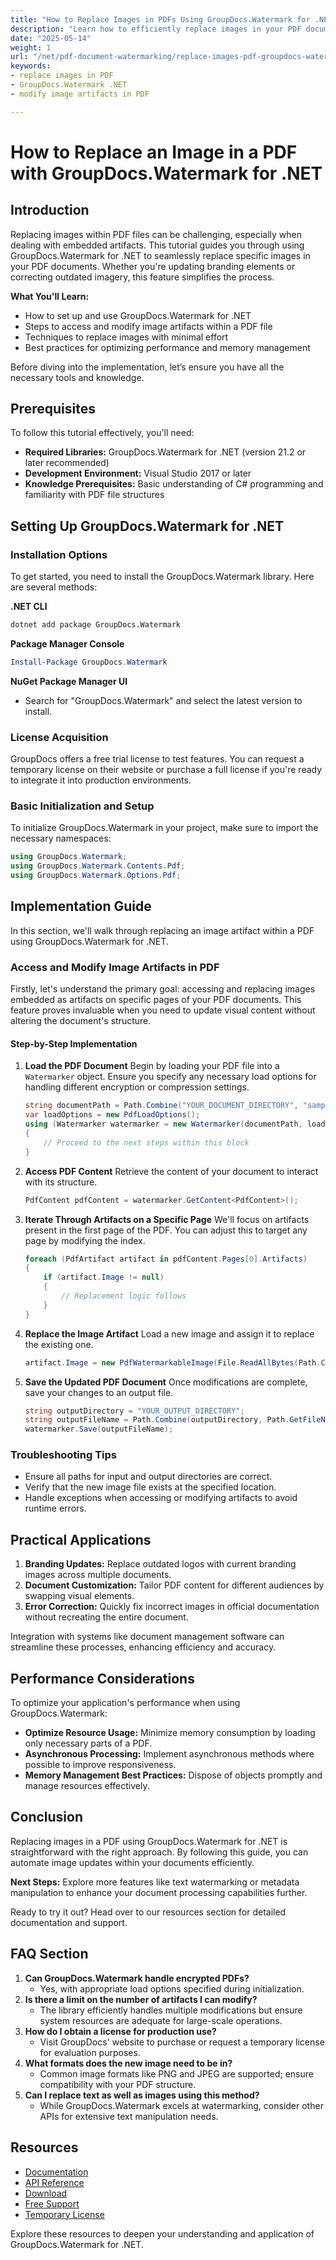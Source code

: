 ```yaml
---
title: "How to Replace Images in PDFs Using GroupDocs.Watermark for .NET"
description: "Learn how to efficiently replace images in your PDF documents using GroupDocs.Watermark for .NET. This guide covers setup, implementation, and best practices."
date: "2025-05-14"
weight: 1
url: "/net/pdf-document-watermarking/replace-images-pdf-groupdocs-watermark-net/"
keywords:
- replace images in PDF
- GroupDocs.Watermark .NET
- modify image artifacts in PDF

---
```



# How to Replace an Image in a PDF with GroupDocs.Watermark for .NET

## Introduction
Replacing images within PDF files can be challenging, especially when dealing with embedded artifacts. This tutorial guides you through using GroupDocs.Watermark for .NET to seamlessly replace specific images in your PDF documents. Whether you're updating branding elements or correcting outdated imagery, this feature simplifies the process.

**What You'll Learn:**
- How to set up and use GroupDocs.Watermark for .NET
- Steps to access and modify image artifacts within a PDF file
- Techniques to replace images with minimal effort
- Best practices for optimizing performance and memory management

Before diving into the implementation, let’s ensure you have all the necessary tools and knowledge.

## Prerequisites
To follow this tutorial effectively, you'll need:

- **Required Libraries:** GroupDocs.Watermark for .NET (version 21.2 or later recommended)
- **Development Environment:** Visual Studio 2017 or later
- **Knowledge Prerequisites:** Basic understanding of C# programming and familiarity with PDF file structures

## Setting Up GroupDocs.Watermark for .NET

### Installation Options
To get started, you need to install the GroupDocs.Watermark library. Here are several methods:

**.NET CLI**
```bash
dotnet add package GroupDocs.Watermark
```

**Package Manager Console**
```powershell
Install-Package GroupDocs.Watermark
```

**NuGet Package Manager UI**
- Search for "GroupDocs.Watermark" and select the latest version to install.

### License Acquisition
GroupDocs offers a free trial license to test features. You can request a temporary license on their website or purchase a full license if you're ready to integrate it into production environments.

### Basic Initialization and Setup
To initialize GroupDocs.Watermark in your project, make sure to import the necessary namespaces:

```csharp
using GroupDocs.Watermark;
using GroupDocs.Watermark.Contents.Pdf;
using GroupDocs.Watermark.Options.Pdf;
```

## Implementation Guide
In this section, we'll walk through replacing an image artifact within a PDF using GroupDocs.Watermark for .NET.

### Access and Modify Image Artifacts in PDF
Firstly, let's understand the primary goal: accessing and replacing images embedded as artifacts on specific pages of your PDF documents. This feature proves invaluable when you need to update visual content without altering the document's structure.

#### Step-by-Step Implementation
1. **Load the PDF Document**
   Begin by loading your PDF file into a `Watermarker` object. Ensure you specify any necessary load options for handling different encryption or compression settings.
   
   ```csharp
   string documentPath = Path.Combine("YOUR_DOCUMENT_DIRECTORY", "sample.pdf");
   var loadOptions = new PdfLoadOptions();
   using (Watermarker watermarker = new Watermarker(documentPath, loadOptions))
   {
       // Proceed to the next steps within this block
   }
   ```

2. **Access PDF Content**
   Retrieve the content of your document to interact with its structure.
   
   ```csharp
   PdfContent pdfContent = watermarker.GetContent<PdfContent>();
   ```

3. **Iterate Through Artifacts on a Specific Page**
   We'll focus on artifacts present in the first page of the PDF. You can adjust this to target any page by modifying the index.
   
   ```csharp
   foreach (PdfArtifact artifact in pdfContent.Pages[0].Artifacts)
   {
       if (artifact.Image != null)
       {
           // Replacement logic follows
       }
   }
   ```

4. **Replace the Image Artifact**
   Load a new image and assign it to replace the existing one.
   
   ```csharp
   artifact.Image = new PdfWatermarkableImage(File.ReadAllBytes(Path.Combine("YOUR_DOCUMENT_DIRECTORY", "new_image.png")));
   ```

5. **Save the Updated PDF Document**
   Once modifications are complete, save your changes to an output file.
   
   ```csharp
   string outputDirectory = "YOUR_OUTPUT_DIRECTORY";
   string outputFileName = Path.Combine(outputDirectory, Path.GetFileName(documentPath));
   watermarker.Save(outputFileName);
   ```

### Troubleshooting Tips
- Ensure all paths for input and output directories are correct.
- Verify that the new image file exists at the specified location.
- Handle exceptions when accessing or modifying artifacts to avoid runtime errors.

## Practical Applications
1. **Branding Updates:** Replace outdated logos with current branding images across multiple documents.
2. **Document Customization:** Tailor PDF content for different audiences by swapping visual elements.
3. **Error Correction:** Quickly fix incorrect images in official documentation without recreating the entire document.

Integration with systems like document management software can streamline these processes, enhancing efficiency and accuracy.

## Performance Considerations
To optimize your application's performance when using GroupDocs.Watermark:
- **Optimize Resource Usage:** Minimize memory consumption by loading only necessary parts of a PDF.
- **Asynchronous Processing:** Implement asynchronous methods where possible to improve responsiveness.
- **Memory Management Best Practices:** Dispose of objects promptly and manage resources effectively.

## Conclusion
Replacing images in a PDF using GroupDocs.Watermark for .NET is straightforward with the right approach. By following this guide, you can automate image updates within your documents efficiently. 

**Next Steps:**
Explore more features like text watermarking or metadata manipulation to enhance your document processing capabilities further.

Ready to try it out? Head over to our resources section for detailed documentation and support.

## FAQ Section
1. **Can GroupDocs.Watermark handle encrypted PDFs?**
   - Yes, with appropriate load options specified during initialization.
2. **Is there a limit on the number of artifacts I can modify?**
   - The library efficiently handles multiple modifications but ensure system resources are adequate for large-scale operations.
3. **How do I obtain a license for production use?**
   - Visit GroupDocs' website to purchase or request a temporary license for evaluation purposes.
4. **What formats does the new image need to be in?**
   - Common image formats like PNG and JPEG are supported; ensure compatibility with your PDF structure.
5. **Can I replace text as well as images using this method?**
   - While GroupDocs.Watermark excels at watermarking, consider other APIs for extensive text manipulation needs.

## Resources
- [Documentation](https://docs.groupdocs.com/watermark/net/)
- [API Reference](https://reference.groupdocs.com/watermark/net)
- [Download](https://releases.groupdocs.com/watermark/net/)
- [Free Support](https://forum.groupdocs.com/c/watermark/10)
- [Temporary License](https://purchase.groupdocs.com/temporary-license/) 

Explore these resources to deepen your understanding and application of GroupDocs.Watermark for .NET.
